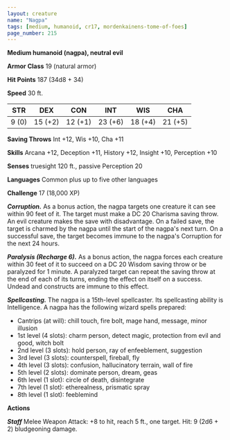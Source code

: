 ```yaml
---
layout: creature
name: "Nagpa"
tags: [medium, humanoid, cr17, mordenkainens-tome-of-foes]
page_number: 215
---
```


**Medium humanoid (nagpa), neutral evil**

**Armor Class** 19 (natural armor)

**Hit Points** 187  (34d8 + 34)

**Speed** 30 ft.

|   STR   |   DEX   |   CON   |   INT   |   WIS   |   CHA   |
|:-------:|:-------:|:-------:|:-------:|:-------:|:-------:|
| 9 (0) | 15 (+2) | 12 (+1) | 23 (+6) | 18 (+4) | 21 (+5) |

**Saving Throws** Int +12, Wis +10, Cha +11

**Skills** Arcana +12, Deception +11, History +12, Insight +10, Perception +10

**Senses** truesight 120 ft., passive Perception 20

**Languages** Common plus up to five other languages

**Challenge** 17 (18,000 XP)

***Corruption.*** As a bonus action, the nagpa targets one creature it can see within 90 feet of it. The target must make a DC 20 Charisma saving throw. An evil creature makes the save with disadvantage. On a failed save, the target is charmed by the nagpa until the start of the nagpa's next turn. On a successful save, the target becomes immune to the nagpa's Corruption for the next 24 hours.

***Paralysis (Recharge 6).*** As a bonus action, the nagpa forces each creature within 30 feet of it to succeed on a DC 20 Wisdom saving throw or be paralyzed for 1 minute. A paralyzed target can repeat the saving throw at the end of each of its turns, ending the effect on itself on a success. Undead and constructs are immune to this effect.

***Spellcasting.*** The nagpa is a 15th-level spellcaster. Its spellcasting ability is Intelligence. A nagpa has the following wizard spells prepared:
* Cantrips (at will): chill touch, fire bolt, mage hand, message, minor illusion
* 1st level (4 slots): charm person, detect magic, protection from evil and good, witch bolt
* 2nd level (3 slots): hold person, ray of enfeeblement, suggestion
* 3rd level (3 slots): counterspell, fireball, fly
* 4th level (3 slots): confusion, hallucinatory terrain, wall of fire
* 5th level (2 slots): dominate person, dream, geas
* 6th level (1 slot): circle of death, disintegrate
* 7th level (1 slot): etherealness, prismatic spray
* 8th level (1 slot): feeblemind

**Actions**

***Staff*** Melee Weapon Attack: +8 to hit, reach 5 ft., one target. Hit: 9 (2d6 + 2) bludgeoning damage.